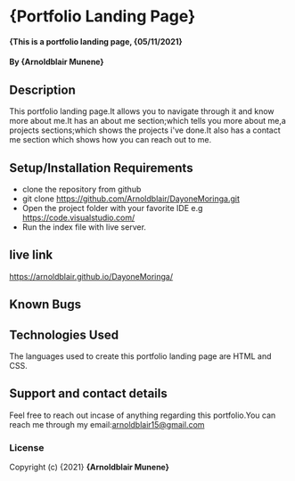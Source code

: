 # {Portfolio Landing Page}
#### {This is a portfolio landing page, {05/11/2021}
#### By **{Arnoldblair Munene}**
## Description
This portfolio landing page.It allows you to navigate through it and know more about me.It has an about me section;which tells you more about me,a projects sections;which shows the projects i've done.It also has a contact me section which shows how you can reach out to me. 
## Setup/Installation Requirements
* clone the repository from github
* git clone https://github.com/Arnoldblair/DayoneMoringa.git
* Open the project folder with your favorite IDE e.g https://code.visualstudio.com/
* Run the index file with live server.
 
## live link

https://arnoldblair.github.io/DayoneMoringa/

## Known Bugs

## Technologies Used
The languages used to create this portfolio landing page are HTML and CSS.

## Support and contact details
Feel free to reach out incase of anything regarding this portfolio.You can reach me through my email:arnoldblair15@gmail.com
### License

Copyright (c) {2021} **{Arnoldblair Munene}**
